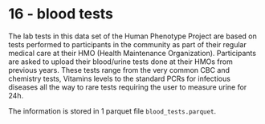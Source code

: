 # 16 - blood tests

The lab tests in this data set of the Human Phenotype Project are based on tests performed to participants in the community as part of their regular medical care at their HMO (Health Maintenance Organization). Participants are asked to upload their blood/urine tests done at their HMOs from previous years. These tests range from the very common CBC and chemistry tests, Vitamins levels to the standard PCRs for infectious diseases all the way to rare tests requiring the user to measure urine for 24h.

The information is stored in 1 parquet file `blood_tests.parquet`.
